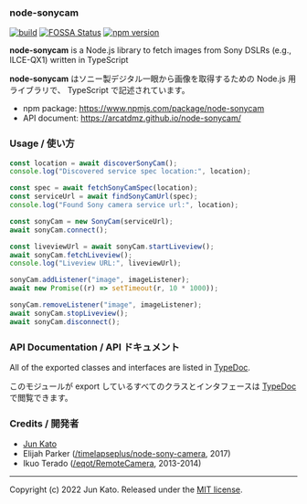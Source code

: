 ### node-sonycam

[![build](https://github.com/arcatdmz/node-sonycam/workflows/npm-publish/badge.svg)](https://github.com/arcatdmz/node-sonycam/actions?query=workflow%3Anpm-publish)
[![FOSSA Status](https://app.fossa.com/api/projects/git%2Bgithub.com%2Farcatdmz%2Fnode-sonycam.svg?type=shield)](https://app.fossa.com/projects/git%2Bgithub.com%2Farcatdmz%2Fnode-sonycam?ref=badge_shield)
[![npm version](https://img.shields.io/npm/v/node-sonycam)](https://www.npmjs.com/package/node-sonycam)

**node-sonycam** is a Node.js library to fetch images from Sony DSLRs (e.g., ILCE-QX1) written in TypeScript

**node-sonycam** はソニー製デジタル一眼から画像を取得するための Node.js 用ライブラリで、 TypeScript で記述されています。

- npm package: https://www.npmjs.com/package/node-sonycam
- API document: https://arcatdmz.github.io/node-sonycam/

### Usage / 使い方

```javascript
const location = await discoverSonyCam();
console.log("Discovered service spec location:", location);

const spec = await fetchSonyCamSpec(location);
const serviceUrl = await findSonyCamUrl(spec);
console.log("Found Sony camera service url:", location);

const sonyCam = new SonyCam(serviceUrl);
await sonyCam.connect();

const liveviewUrl = await sonyCam.startLiveview();
await sonyCam.fetchLiveview();
console.log("Liveview URL:", liveviewUrl);

sonyCam.addListener("image", imageListener);
await new Promise((r) => setTimeout(r, 10 * 1000));

sonyCam.removeListener("image", imageListener);
await sonyCam.stopLiveview();
await sonyCam.disconnect();
```

### API Documentation / API ドキュメント

All of the exported classes and interfaces are listed in [TypeDoc](https://arcatdmz.github.io/node-sonycam/).

このモジュールが export しているすべてのクラスとインタフェースは [TypeDoc](https://arcatdmz.github.io/node-sonycam/) で閲覧できます。

### Credits / 開発者

- [Jun Kato](https://junkato.jp)
- Elijah Parker ([/timelapseplus/node-sony-camera](https://github.com/timelapseplus/node-sony-camera), 2017)
- Ikuo Terado ([/eqot/RemoteCamera](https://github.com/eqot/RemoteCamera), 2013-2014)

---

Copyright (c) 2022 Jun Kato. Released under the [MIT license](https://opensource.org/licenses/MIT).
